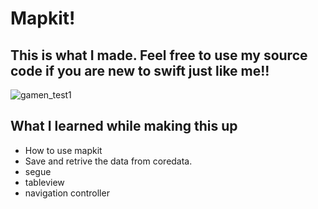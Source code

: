 # Mapkit!

## This is what I made.  Feel free to use my source code if you are new to swift just like me!!


![gamen_test1](https://user-images.githubusercontent.com/105955131/209268102-8d1bde89-a705-48c5-8e86-4f0fc1d34ce3.gif)

## What I learned while making this up
+ How to use mapkit
+ Save and retrive the data from coredata.
+ segue
+ tableview
+ navigation controller
